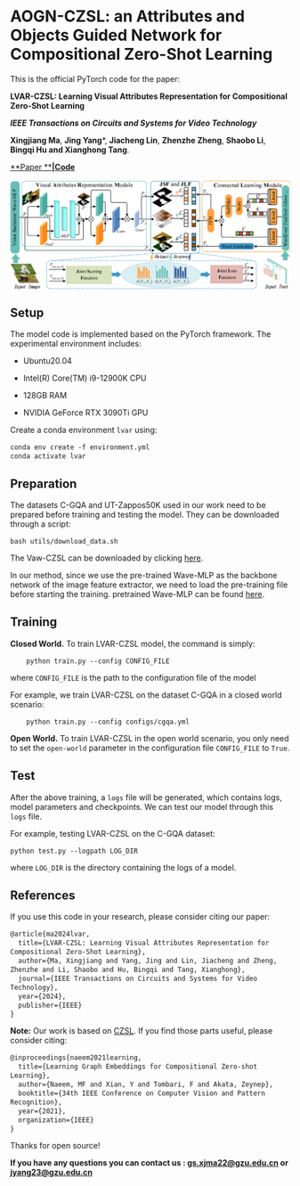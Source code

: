 # AOGN-CZSL: an Attributes and Objects Guided Network for Compositional Zero-Shot Learning

This is the official PyTorch code for the paper:

**LVAR-CZSL: Learning Visual Attributes Representation for Compositional Zero-Shot Learning**

***IEEE Transactions on Circuits and Systems for Video Technology***

**Xingjiang Ma**, **Jing Yang***, **Jiacheng Lin**, **Zhenzhe Zheng**, **Shaobo Li**, **Bingqi Hu and Xianghong Tang**.

[**Paper **](https://ieeexplore.ieee.org/document/10638107)**|**[**Code**](https://github.com/mxjmxj1/LVAR-CZSL)

<p align="center">
  <img src="img/Model.png"alt="" align=center />
</p>


## Setup

The model code is implemented based on the PyTorch framework. The experimental environment includes:

- Ubuntu20.04

- Intel(R) Core(TM) i9-12900K CPU
- 128GB RAM
- NVIDIA GeForce RTX 3090Ti GPU

Create a conda environment `lvar` using:

```
conda env create -f environment.yml
conda activate lvar
```

## Preparation

The datasets C-GQA and UT-Zappos50K used in our work need to be prepared before training and testing the model. They can be downloaded through a script:

```
bash utils/download_data.sh
```

The Vaw-CZSL can be downloaded by clicking [here](https://drive.google.com/drive/folders/1LaJnfVv-xjsr87mhgMAtMZ5tfo3v7DLZ?usp=drive_link).

In our method, since we use the pre-trained Wave-MLP as the backbone network of the image feature extractor, we need to load the pre-training file before starting the training. pretrained Wave-MLP can be found [here](https://drive.google.com/drive/u/0/folders/1vGai0PHtyFWuIyEBPd0JN8BZIVxeGIPN).

## Training

**Closed World.** To train LVAR-CZSL model, the command is simply:

```
    python train.py --config CONFIG_FILE
```

where `CONFIG_FILE` is the path to the configuration file of the model 

For example, we train  LVAR-CZSL on the dataset C-GQA in a closed world scenario:

```
    python train.py --config configs/cgqa.yml
```

**Open World.** To train  LVAR-CZSL in the open world scenario, you only need to set the `open-world`  parameter in the configuration file `CONFIG_FILE` to `True`.

## Test

After the above training, a `logs` file will be generated, which contains logs, model parameters and checkpoints. We can test our model through this `logs` file.

 For example, testing  LVAR-CZSL on the C-GQA dataset:

```
python test.py --logpath LOG_DIR
```

where `LOG_DIR` is the directory containing the logs of a model.

## References

If you use this code in your research, please consider citing our paper:

```
@article{ma2024lvar,
  title={LVAR-CZSL: Learning Visual Attributes Representation for Compositional Zero-Shot Learning},
  author={Ma, Xingjiang and Yang, Jing and Lin, Jiacheng and Zheng, Zhenzhe and Li, Shaobo and Hu, Bingqi and Tang, Xianghong},
  journal={IEEE Transactions on Circuits and Systems for Video Technology},
  year={2024},
  publisher={IEEE}
}
```

**Note:** Our work is based on  [CZSL](https://github.com/ExplainableML/czsl).  If you find those parts useful, please consider citing:

```
@inproceedings{naeem2021learning,
  title={Learning Graph Embeddings for Compositional Zero-shot Learning},
  author={Naeem, MF and Xian, Y and Tombari, F and Akata, Zeynep},
  booktitle={34th IEEE Conference on Computer Vision and Pattern Recognition},
  year={2021},
  organization={IEEE}
}
```

Thanks for open source!

**If you have any questions you can contact us : gs.xjma22@gzu.edu.cn or jyang23@gzu.edu.cn**